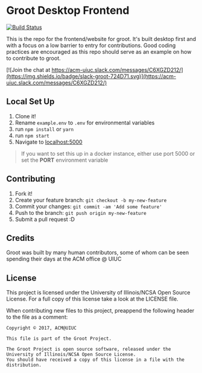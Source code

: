 # Groot Desktop Frontend

[![Build Status](https://travis-ci.org/acm-uiuc/groot-desktop-frontend.svg?branch=master)](https://travis-ci.org/acm-uiuc/groot-desktop-frontend)


This is the repo for the frontend/website for groot. It's built desktop first and with a focus on a low barrier to entry for contributions. Good coding practices are encouraged as this repo should serve as an example on how to contribute to groot.


[![Join the chat at https://acm-uiuc.slack.com/messages/C6XGZD212/](https://img.shields.io/badge/slack-groot-724D71.svg)](https://acm-uiuc.slack.com/messages/C6XGZD212/)


## Local Set Up

1. Clone it!
2. Rename `example.env` to `.env` for environmental variables
3. run `npm install` or `yarn`
4. run `npm start`
5. Navigate to [localhost:5000](localhost:5000)

> If you want to set this up in a docker instance, either use port 5000 or set the **PORT** environment variable

## Contributing

1. Fork it!
2. Create your feature branch: `git checkout -b my-new-feature`
3. Commit your changes: `git commit -am 'Add some feature'`
4. Push to the branch: `git push origin my-new-feature`
5. Submit a pull request :D

## Credits

Groot was built by many human contributors, some of whom can be seen spending their days at the ACM office @ UIUC

## License

This project is licensed under the University of Illinois/NCSA Open Source License. For a full copy of this license take a look at the LICENSE file. 

When contributing new files to this project, preappend the following header to the file as a comment: 

```
Copyright © 2017, ACM@UIUC

This file is part of the Groot Project.  
 
The Groot Project is open source software, released under the University of Illinois/NCSA Open Source License. 
You should have received a copy of this license in a file with the distribution.
```

